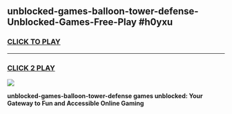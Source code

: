 
## unblocked-games-balloon-tower-defense-Unblocked-Games-Free-Play #h0yxu
<h3>
<a href="https://us.freeplayer.one?title=unblocked-games-balloon-tower-defense&ref=9M">CLICK TO PLAY</a></h3>
<hr>

<h3>
<a href="https://us.freeplayer.one?title=unblocked-games-balloon-tower-defense&ref=9M">CLICK 2 PLAY</a>
  
</h3>

<a href="https://us.freeplayer.one?title=unblocked-games-balloon-tower-defense&ref=9M"><img src="https://clearcache.store/games.png"></a>


**unblocked-games-balloon-tower-defense games unblocked: Your Gateway to Fun and Accessible Online Gaming**
